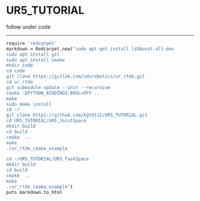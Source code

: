 # UR5_TUTORIAL

follow under code

--------------------------------------------------------------------
```bash
require 'redcarpet'
markdown = Redcarpet.new("sudo apt-get install libboost-all-dev
sudo apt install git
sudo apt install cmake
mkdir code
cd code
git clone https://gitlab.com/sdurobotics/ur_rtde.git
cd ur_rtde
git submodule update --init --recursive
cmake -DPYTHON_BINDINGS:BOOL=OFF ..
make
sudo make install
cd ~/
git clone https://github.com/kgt0111/UR5_TUTORIAL.git
cd UR5_TUTORIAL/UR5_JointSpace
mkdir build
cd build
cmake  ..
make
./ur_rtde_cmake_example

cd ~/UR5_TUTORIAL/UR5_TaskSpace
mkdir build
cd build
cmake  ..
make
./ur_rtde_cmake_example")
puts markdown.to_html
```
